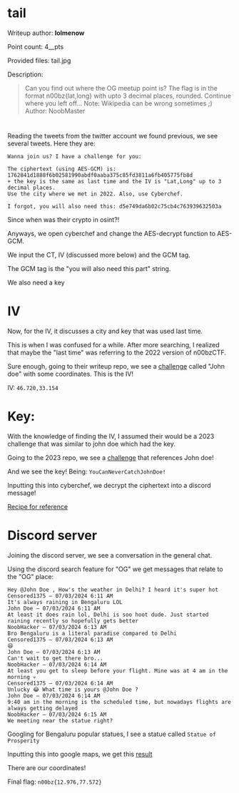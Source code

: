# tail
Writeup author: **lolmenow**

Point count: 4__pts

Provided files: tail.jpg

Description:
>Can you find out where the OG meetup point is? The flag is in the format n00bz{lat,long} with upto 3 decimal places, rounded. Continue where you left off... Note: Wikipedia can be wrong sometimes ;) Author: NoobMaster

# 

Reading the tweets from the twitter account we found previous, we see several tweets. Here they are:

```
Wanna join us? I have a challenge for you:

The ciphertext (using AES-GCM) is: 1762841d1888f6b02581990abdf0aaba375c85fd3811a6fb405775fb8d
+ the key is the same as last time and the IV is "Lat,Long" up to 3 decimal places. 
Use the city where we met in 2022. Also, use Cyberchef.

I forgot, you will also need this: d5e749da6b02c75cb4c763939632503a
```

Since when was their crypto in osint?!

Anyways, we open cyberchef and change the AES-decrypt function to AES-GCM.

We input the CT, IV (discussed more below) and the GCM tag.

The GCM tag is the "you will also need this part" string.

We also need a key

# IV
Now, for the IV, it discusses a city and key that was used last time.

This is when I was confused for a while. After more searching, I realized that maybe the "last time" was referring to the 2022 version of n00bzCTF.

Sure enough, going to their writeup repo, we see a [challenge](https://github.com/n00bzUnit3d/n00bzCTF-OfficialWriteups/tree/main/osint/john_doe) called "John doe" with some coordinates. This is the IV!

IV: `46.720,33.154`

# Key:

With the knowledge of finding the IV, I assumed their would be a 2023 challenge that was similar to john doe which had the key.

Going to the 2023 repo, we see a [challenge](https://github.com/n00bzUnit3d/n00bzCTF2023-OfficalWriteups/tree/master/OSINT/John%20Doe%20Strikes%20Again) that references John doe!

And we see the key! Being: `YouCanNeverCatchJohnDoe!`

Inputting this into cyberchef, we decrypt the ciphertext into a discord message!

[Recipe for reference](https://gchq.github.io/CyberChef/#recipe=AES_Decrypt(%7B'option':'UTF8','string':'YouCanNeverCatchJohnDoe!'%7D,%7B'option':'UTF8','string':'46.720,33.154'%7D,'GCM','Hex','Raw',%7B'option':'Hex','string':'d5e749da6b02c75cb4c763939632503a'%7D,%7B'option':'Hex','string':''%7D)&input=MTc2Mjg0MWQxODg4ZjZiMDI1ODE5OTBhYmRmMGFhYmEzNzVjODVmZDM4MTFhNmZiNDA1Nzc1ZmI4ZA)

# Discord server

Joining the discord server, we see a conversation in the general chat.

Using the discord search feature for "OG" we get messages that relate to the "OG" place:

```
Hey @John Doe , How's the weather in Delhi? I heard it's super hot
Censored1375 — 07/03/2024 6:11 AM
It's always raining in Bengaluru LOL
John Doe — 07/03/2024 6:11 AM
At least it does rain lol, Delhi is soo hoot dude. Just started raining recently so hopefully gets better
NoobHacker — 07/03/2024 6:13 AM
Bro Bengaluru is a literal paradise compared to Delhi
Censored1375 — 07/03/2024 6:13 AM
😆
John Doe — 07/03/2024 6:13 AM
Can't wait to get there bro...
NoobHacker — 07/03/2024 6:14 AM
At least you get to sleep before your flight. Mine was at 4 am in the morning 💀
Censored1375 — 07/03/2024 6:14 AM
Unlucky 😂 What time is yours @John Doe ? 
John Doe — 07/03/2024 6:14 AM
9:40 am in the morning is the scheduled time, but nowadays flights are always getting delayed
NoobHacker — 07/03/2024 6:15 AM
We meeting near the statue right?
```

Googling for Bengaluru popular statues, I see a statue called `Statue of Prosperity`

Inputting this into google maps, we get this [result](https://www.google.com/maps/place/Statue+of+Prosperity/@12.9764599,77.5726701,269m/data=!3m1!1e3!4m6!3m5!1s0x3bae17e48d4c75b7:0xd57e41ff4566db30!8m2!3d12.9764808!4d77.5729571!16s%2Fg%2F11j_02053p?entry=ttu)

There are our coordinates!

Final flag: `n00bz{12.976,77.572}`
